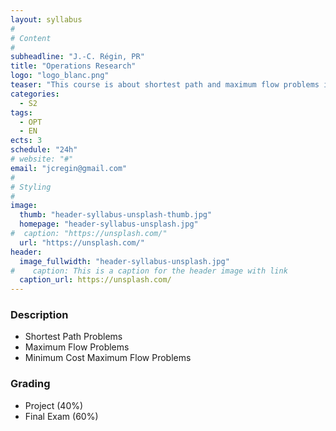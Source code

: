 ```yaml
---
layout: syllabus
#
# Content
#
subheadline: "J.-C. Régin, PR"
title: "Operations Research"
logo: "logo_blanc.png"
teaser: "This course is about shortest path and maximum flow problems in graphs."
categories:
  - S2
tags:
  - OPT
  - EN
ects: 3
schedule: "24h"
# website: "#"
email: "jcregin@gmail.com"
#
# Styling
#
image:
  thumb: "header-syllabus-unsplash-thumb.jpg"
  homepage: "header-syllabus-unsplash.jpg"
#  caption: "https://unsplash.com/"
  url: "https://unsplash.com/"
header:
  image_fullwidth: "header-syllabus-unsplash.jpg"
#    caption: This is a caption for the header image with link
  caption_url: https://unsplash.com/  
---
```


### Description ###

 - Shortest Path Problems
 - Maximum Flow Problems
 - Minimum Cost Maximum Flow Problems

### Grading ###

 - Project (40%)
 - Final Exam (60%)

